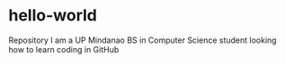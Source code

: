 # hello-world
Repository
I am a UP Mindanao BS in Computer Science student looking how to learn coding in GitHub
